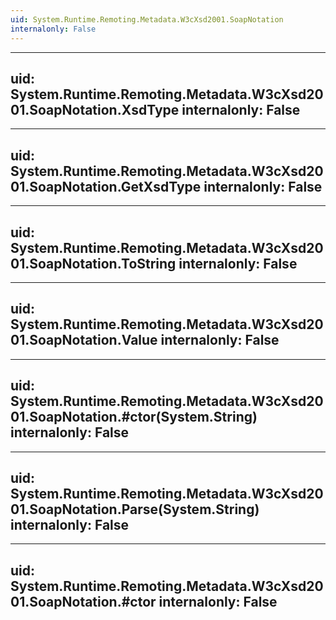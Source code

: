 ```yaml
---
uid: System.Runtime.Remoting.Metadata.W3cXsd2001.SoapNotation
internalonly: False
---
```


---
uid: System.Runtime.Remoting.Metadata.W3cXsd2001.SoapNotation.XsdType
internalonly: False
---

---
uid: System.Runtime.Remoting.Metadata.W3cXsd2001.SoapNotation.GetXsdType
internalonly: False
---

---
uid: System.Runtime.Remoting.Metadata.W3cXsd2001.SoapNotation.ToString
internalonly: False
---

---
uid: System.Runtime.Remoting.Metadata.W3cXsd2001.SoapNotation.Value
internalonly: False
---

---
uid: System.Runtime.Remoting.Metadata.W3cXsd2001.SoapNotation.#ctor(System.String)
internalonly: False
---

---
uid: System.Runtime.Remoting.Metadata.W3cXsd2001.SoapNotation.Parse(System.String)
internalonly: False
---

---
uid: System.Runtime.Remoting.Metadata.W3cXsd2001.SoapNotation.#ctor
internalonly: False
---
